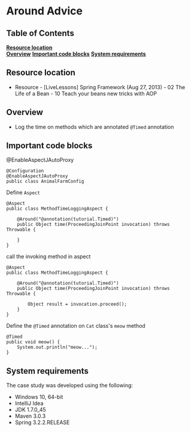 # Around Advice

## Table of Contents
**[Resource location](#resource-location)**  
**[Overview](#overview)**
**[Important code blocks](#important-code-blocks)**
**[System requirements](#system-requirements)** 

## Resource location
- Resource - [LiveLessons] Spring Framework (Aug 27, 2013) - 02 The Life of a Bean - 10 Teach your beans new tricks with AOP

## Overview
- Log the time on methods which are annotated `@Timed` annotation

## Important code blocks

@EnableAspectJAutoProxy

	@Configuration 
	@EnableAspectJAutoProxy
	public class AnimalFarmConfig

Define `Aspect`

	@Aspect
	public class MethodTimeLoggingAspect {

		@Around("@annotation(tutorial.Timed)")
		public Object time(ProceedingJoinPoint invocation) throws Throwable {
	
		}
	}

call the invoking method in aspect

	@Aspect
	public class MethodTimeLoggingAspect {

		@Around("@annotation(tutorial.Timed)")
		public Object time(ProceedingJoinPoint invocation) throws Throwable {

			Object result = invocation.proceed();
		}
	}

Define the `@Timed` annotation on `Cat` class's `meow` method

	@Timed
    public void meow() {
        System.out.println("meow...");
    }

## System requirements

The case study was developed using the following:

- Windows 10, 64-bit
- IntelliJ Idea
- JDK 1.7.0_45
- Maven 3.0.3
- Spring 3.2.2.RELEASE
